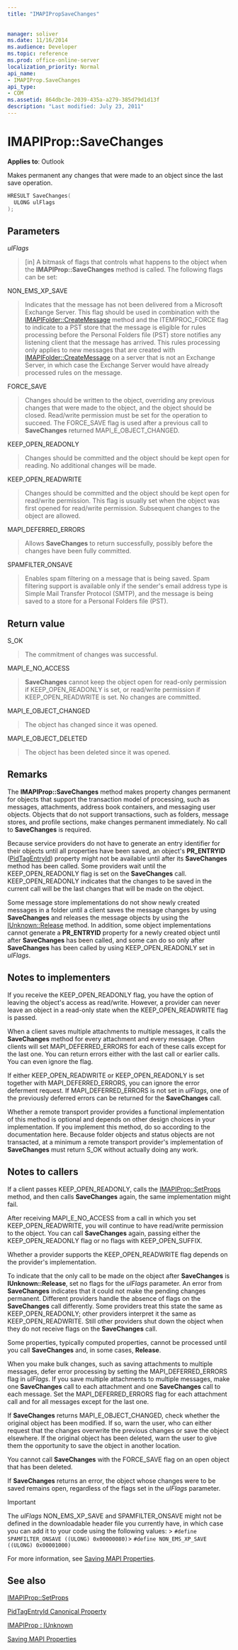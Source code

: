 ```yaml
---
title: "IMAPIPropSaveChanges"
 
 
manager: soliver
ms.date: 11/16/2014
ms.audience: Developer
ms.topic: reference
ms.prod: office-online-server
localization_priority: Normal
api_name:
- IMAPIProp.SaveChanges
api_type:
- COM
ms.assetid: 864dbc3e-2039-435a-a279-385d79d1d13f
description: "Last modified: July 23, 2011"
---
```


# IMAPIProp::SaveChanges

  
  
**Applies to**: Outlook 
  
Makes permanent any changes that were made to an object since the last save operation. 
  
```cpp
HRESULT SaveChanges(
  ULONG ulFlags
);
```

## Parameters

 _ulFlags_
  
> [in] A bitmask of flags that controls what happens to the object when the **IMAPIProp::SaveChanges** method is called. The following flags can be set: 
    
NON_EMS_XP_SAVE
  
> Indicates that the message has not been delivered from a Microsoft Exchange Server. This flag should be used in combination with the [IMAPIFolder::CreateMessage](imapifolder-createmessage.md) method and the ITEMPROC_FORCE flag to indicate to a PST store that the message is eligible for rules processing before the Personal Folders file (PST) store notifies any listening client that the message has arrived. This rules processing only applies to new messages that are created with [IMAPIFolder::CreateMessage](imapifolder-createmessage.md) on a server that is not an Exchange Server, in which case the Exchange Server would have already processed rules on the message. 
    
FORCE_SAVE 
  
> Changes should be written to the object, overriding any previous changes that were made to the object, and the object should be closed. Read/write permission must be set for the operation to succeed. The FORCE_SAVE flag is used after a previous call to **SaveChanges** returned MAPI_E_OBJECT_CHANGED. 
    
KEEP_OPEN_READONLY 
  
> Changes should be committed and the object should be kept open for reading. No additional changes will be made. 
    
KEEP_OPEN_READWRITE 
  
> Changes should be committed and the object should be kept open for read/write permission. This flag is usually set when the object was first opened for read/write permission. Subsequent changes to the object are allowed. 
    
MAPI_DEFERRED_ERRORS 
  
> Allows **SaveChanges** to return successfully, possibly before the changes have been fully committed. 
    
SPAMFILTER_ONSAVE
  
> Enables spam filtering on a message that is being saved. Spam filtering support is available only if the sender's email address type is Simple Mail Transfer Protocol (SMTP), and the message is being saved to a store for a Personal Folders file (PST).
    
## Return value

S_OK 
  
> The commitment of changes was successful.
    
MAPI_E_NO_ACCESS 
  
> **SaveChanges** cannot keep the object open for read-only permission if KEEP_OPEN_READONLY is set, or read/write permission if KEEP_OPEN_READWRITE is set. No changes are committed. 
    
MAPI_E_OBJECT_CHANGED 
  
> The object has changed since it was opened.
    
MAPI_E_OBJECT_DELETED 
  
> The object has been deleted since it was opened.
    
## Remarks

The **IMAPIProp::SaveChanges** method makes property changes permanent for objects that support the transaction model of processing, such as messages, attachments, address book containers, and messaging user objects. Objects that do not support transactions, such as folders, message stores, and profile sections, make changes permanent immediately. No call to **SaveChanges** is required. 
  
Because service providers do not have to generate an entry identifier for their objects until all properties have been saved, an object's **PR_ENTRYID** ([PidTagEntryId](pidtagentryid-canonical-property.md)) property might not be available until after its **SaveChanges** method has been called. Some providers wait until the KEEP_OPEN_READONLY flag is set on the **SaveChanges** call. KEEP_OPEN_READONLY indicates that the changes to be saved in the current call will be the last changes that will be made on the object. 
  
Some message store implementations do not show newly created messages in a folder until a client saves the message changes by using **SaveChanges** and releases the message objects by using the [IUnknown::Release](http://msdn.microsoft.com/en-us/library/ms682317%28v=VS.85%29.aspx) method. In addition, some object implementations cannot generate a **PR_ENTRYID** property for a newly created object until after **SaveChanges** has been called, and some can do so only after **SaveChanges** has been called by using KEEP_OPEN_READONLY set in  _ulFlags_.
  
## Notes to implementers

If you receive the KEEP_OPEN_READONLY flag, you have the option of leaving the object's access as read/write. However, a provider can never leave an object in a read-only state when the KEEP_OPEN_READWRITE flag is passed.
  
When a client saves multiple attachments to multiple messages, it calls the **SaveChanges** method for every attachment and every message. Often clients will set MAPI_DEFERRED_ERRORS for each of these calls except for the last one. You can return errors either with the last call or earlier calls. You can even ignore the flag. 
  
If either KEEP_OPEN_READWRITE or KEEP_OPEN_READONLY is set together with MAPI_DEFERRED_ERRORS, you can ignore the error deferment request. If MAPI_DEFERRED_ERRORS is not set in  _ulFlags_, one of the previously deferred errors can be returned for the **SaveChanges** call. 
  
Whether a remote transport provider provides a functional implementation of this method is optional and depends on other design choices in your implementation. If you implement this method, do so according to the documentation here. Because folder objects and status objects are not transacted, at a minimum a remote transport provider's implementation of **SaveChanges** must return S_OK without actually doing any work. 
  
## Notes to callers

If a client passes KEEP_OPEN_READONLY, calls the [IMAPIProp::SetProps](imapiprop-setprops.md) method, and then calls **SaveChanges** again, the same implementation might fail. 
  
After receiving MAPI_E_NO_ACCESS from a call in which you set KEEP_OPEN_READWRITE, you will continue to have read/write permission to the object. You can call **SaveChanges** again, passing either the KEEP_OPEN_READONLY flag or no flags with KEEP_OPEN_SUFFIX. 
  
Whether a provider supports the KEEP_OPEN_READWRITE flag depends on the provider's implementation. 
  
To indicate that the only call to be made on the object after **SaveChanges** is **IUnknown::Release**, set no flags for the  _ulFlags_ parameter. An error from **SaveChanges** indicates that it could not make the pending changes permanent. Different providers handle the absence of flags on the **SaveChanges** call differently. Some providers treat this state the same as KEEP_OPEN_READONLY; other providers interpret it the same as KEEP_OPEN_READWRITE. Still other providers shut down the object when they do not receive flags on the **SaveChanges** call. 
  
Some properties, typically computed properties, cannot be processed until you call **SaveChanges** and, in some cases, **Release**.
  
When you make bulk changes, such as saving attachments to multiple messages, defer error processing by setting the MAPI_DEFERRED_ERRORS flag in  _ulFlags_. If you save multiple attachments to multiple messages, make one **SaveChanges** call to each attachment and one **SaveChanges** call to each message. Set the MAPI_DEFERRED_ERRORS flag for each attachment call and for all messages except for the last one. 
  
If **SaveChanges** returns MAPI_E_OBJECT_CHANGED, check whether the original object has been modified. If so, warn the user, who can either request that the changes overwrite the previous changes or save the object elsewhere. If the original object has been deleted, warn the user to give them the opportunity to save the object in another location. 
  
You cannot call **SaveChanges** with the FORCE_SAVE flag on an open object that has been deleted. 
  
If **SaveChanges** returns an error, the object whose changes were to be saved remains open, regardless of the flags set in the  _ulFlags_ parameter. 
  
> [!IMPORTANT]
> The  _ulFlags_ NON_EMS_XP_SAVE and SPAMFILTER_ONSAVE might not be defined in the downloadable header file you currently have, in which case you can add it to your code using the following values: >  `#define SPAMFILTER_ONSAVE ((ULONG) 0x00000080)`>  `#define NON_EMS_XP_SAVE ((ULONG) 0x00001000)`
  
For more information, see [Saving MAPI Properties](saving-mapi-properties.md).
  
## See also



[IMAPIProp::SetProps](imapiprop-setprops.md)
  
[PidTagEntryId Canonical Property](pidtagentryid-canonical-property.md)
  
[IMAPIProp : IUnknown](imapipropiunknown.md)


[Saving MAPI Properties](saving-mapi-properties.md)

